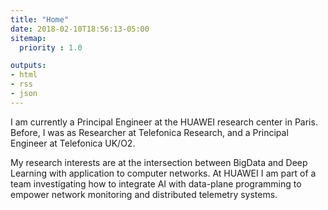 ```yaml
---
title: "Home"
date: 2018-02-10T18:56:13-05:00
sitemap:
  priority : 1.0

outputs:
- html
- rss
- json
---
```

I am currently a Principal Engineer at the HUAWEI research center in Paris. Before, I was as Researcher at Telefonica Research, and a Principal Engineer at Telefonica UK/O2. 

My research interests are at the intersection between BigData and Deep Learning with application to computer networks. At HUAWEI I am part of a team investigating how to integrate AI with data-plane programming to empower network monitoring and distributed telemetry systems.
